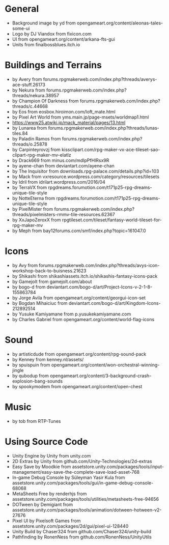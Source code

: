 # General
* Background image by yd from opengameart.org/content/aleonas-tales-some-ui
* Logo by DJ Viandox from fixicon.com
* UI from opengameart.org/content/arkana-fts-gui
* Units from finalbossblues.itch.io

# Buildings and Terrains
* by Avery from forums.rpgmakerweb.com/index.php?threads/averys-ace-stuff.26173
* by Nekura from forums.rpgmakerweb.com/index.php?threads/nekura.38957
* by Champion Of Darkness from forums.rpgmakerweb.com/index.php?threads/c.44668
* by Eos from eosbox.hiroimon.com/loft_mate.html
* by Pixel Art World from yms.main.jp/page-msets/worldmap1.html
* https://www25.atwiki.jp/mack_material/pages/13.html
* by Lunarea from forums.rpgmakerweb.com/index.php?threads/lunas-tiles.84
* by Paladin Ramos from forums.rpgmakerweb.com/index.php?threads/o.25878
* by Carpinteyrovzj from kissclipart.com/rpg-maker-vx-ace-tileset-sao-clipart-rpg-maker-mv-elatlz
* by Drack669 from minus.com/mdIpPfHlRsx9R
* by ayene-chan from deviantart.com/ayene-chan
* by The Inquisitor from downloads.rpg-palace.com/details.php?id=103
* by Mack from vxresource.wordpress.com/category/resources/tilesets
* by Idril from idrilart.wordpress.com/2016/04
* by TerraVX from rpgdreams.forumotion.com/t171p25-rpg-dreams-unique-tile-style
* by NotteEterna from rpgdreams.forumotion.com/t171p25-rpg-dreams-unique-tile-style
* by PixelMister from forums.rpgmakerweb.com/index.php?threads/pixelmisters-rmmv-tile-resources.62367
* by XxJapoZeroxX from rpgtileset.com/tileset/fantasy-world-tileset-for-rpg-maker-mv
* by Meph from bay12forums.com/smf/index.php?topic=161047.0

# Icons
* by Avy from forums.rpgmakerweb.com/index.php?threads/avys-icon-workshop-back-to-buisness.21623
* by Shikashi from shikashiassets.itch.io/shikashis-fantasy-icons-pack
* by Gamejolt from gamejolt.com/about
* by bogo-d from deviantart.com/bogo-d/art/Project-Icons-v-2-1-8-155863784
* by Jorge Avila from opengameart.org/content/georgui-icon-set
* by Bogdan Mihaiciuc from deviantart.com/bogo-d/art/Kingdom-Icons-212892514
* by Yusuke Kamiyamane from p.yusukekamiyamane.com
* by Charles Gabriel from opengameart.org/content/world-flag-icons

# Sound
* by artisticdude from opengameart.org/content/rpg-sound-pack
* by Kenney from kenney.nl/assets/
* by spuispuin from opengameart.org/content/won-orchestral-winning-jingle
* by qubodup from opengameart.org/content/3-background-crash-explosion-bang-sounds
* by spookymodem from opengameart.org/content/open-chest

# Music
* by tob from RTP-Tunes

# Using Source Code
* Unity Engine by Unity from unity.com
* 2D Extras by Unity from github.com/Unity-Technologies/2d-extras
* Easy Save by Moodkie from assetstore.unity.com/packages/tools/input-management/easy-save-the-complete-save-load-asset-768
* In-game Debug Console by Süleyman Yasir Kula from assetstore.unity.com/packages/tools/gui/in-game-debug-console-68068
* MetaSheets Free by renderhjs from assetstore.unity.com/packages/tools/utilities/metasheets-free-94656
* DOTween by Demigiant from assetstore.unity.com/packages/tools/animation/dotween-hotween-v2-27676
* Pixel UI by Pixelsoft Games from assetstore.unity.com/packages/2d/gui/pixel-ui-128440
* Unity Build by Chaser324 from github.com/Chaser324/unity-build
* Pathfinding by RonenNess from github.com/RonenNess/UnityUtils